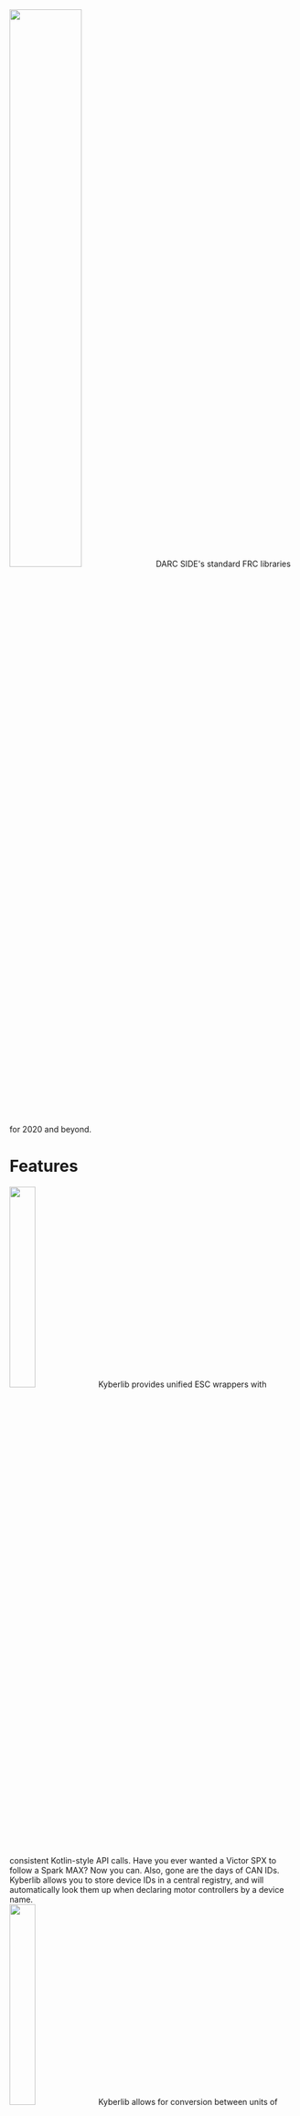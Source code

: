 <img width="50%" src="https://6502.team/img/external/kyber-dark.png">
DARC SIDE's standard FRC libraries for 2020 and beyond.

<br>

# Features

<img width="30%" src="https://6502.team/img/external/speedcontrol.png">
Kyberlib provides unified ESC wrappers with consistent Kotlin-style API calls. Have you ever wanted a Victor SPX to follow a Spark MAX? Now you can. Also, gone are the days of CAN IDs. Kyberlib allows you to store device IDs in a central registry, and will automatically look them up when declaring motor controllers by a device name.
<br>
<img width="30%" src="https://6502.team/img/external/unitconversion.png">
Kyberlib allows for conversion between units of distance, angle, velocity, and more. All without messy function calls. For example, 4.feet.inches => 48. It also includes some useful operators, like finding the shortest route between two angles.

## More coming soon, including
- Limelight wrapper
- Automatic WPILib motion profile regeneration
- LED animation profiles using the new AddressableLED class
